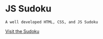 # JS Sudoku
    A well developed HTML, CSS, and JS Sudoku
[Visit the Sudoku](https://nicerwritter27.github.io/JS-Sudoku/)
